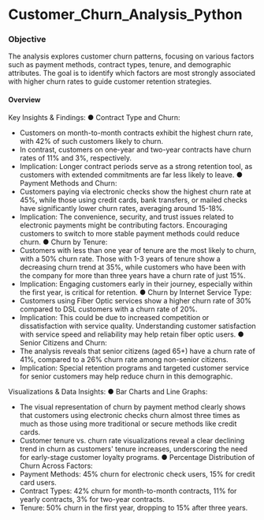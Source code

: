 # Customer_Churn_Analysis_Python
### Objective
The analysis explores customer churn patterns, focusing on various factors such as payment methods, contract types, tenure, and demographic attributes. The goal is to identify which factors are most strongly associated with higher churn rates to guide customer retention strategies.

#### Overview

Key Insights & Findings:
● Contract Type and Churn:
  - Customers on month-to-month contracts exhibit the highest churn rate, with 42% of such customers likely to churn.
  - In contrast, customers on one-year and two-year contracts have churn rates of 11% and 3%, respectively.
  - Implication: Longer contract periods serve as a strong retention tool, as customers with extended commitments are far less likely to leave.
● Payment Methods and Churn:
  - Customers paying via electronic checks show the highest churn rate at 45%, while those using credit cards, bank transfers, or mailed checks have significantly        lower churn rates, averaging around 15-18%.
  - Implication: The convenience, security, and trust issues related to electronic payments might be contributing factors. Encouraging customers to switch to more        stable payment methods could reduce churn.
● Churn by Tenure:
  - Customers with less than one year of tenure are the most likely to churn, with a 50% churn rate. Those with 1-3 years of tenure show a decreasing churn trend
    at 35%, while customers who have been with the company for more than three years have a churn rate of just 15%.
  - Implication: Engaging customers early in their journey, especially within the first year, is critical for retention.
● Churn by Internet Service Type:
  - Customers using Fiber Optic services show a higher churn rate of 30% compared to DSL customers with a churn rate of 20%.
  - Implication: This could be due to increased competition or dissatisfaction with service quality. Understanding customer satisfaction with service speed and           reliability may help retain fiber optic users.
● Senior Citizens and Churn:
  - The analysis reveals that senior citizens (aged 65+) have a churn rate of 41%, compared to a 26% churn rate among non-senior citizens.
  - Implication: Special retention programs and targeted customer service for senior customers may help reduce churn in this demographic.

Visualizations & Data Insights:
● Bar Charts and Line Graphs:
  - The visual representation of churn by payment method clearly shows that customers using electronic checks churn almost three times as much as those using more      traditional or secure methods like credit cards.
  - Customer tenure vs. churn rate visualizations reveal a clear declining trend in churn as customers' tenure increases, underscoring the need for early-stage         customer loyalty programs.
● Percentage Distribution of Churn Across Factors:
  - Payment Methods: 45% churn for electronic check users, 15% for credit card users.
  - Contract Types: 42% churn for month-to-month contracts, 11% for yearly contracts, 3% for two-year contracts.
  - Tenure: 50% churn in the first year, dropping to 15% after three years.
